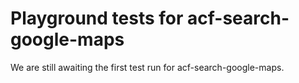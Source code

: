 # Playground tests for acf-search-google-maps
We are still awaiting the first test run for acf-search-google-maps.
